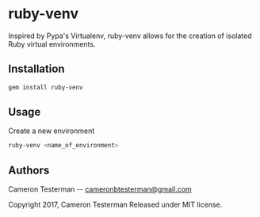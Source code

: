 # ruby-venv
Inspired by Pypa's Virtualenv, ruby-venv allows for the creation of isolated Ruby virtual environments.

## Installation

```bash
gem install ruby-venv
```

## Usage

Create a new environment

```bash
ruby-venv <name_of_environment>
```

## Authors

Cameron Testerman   --  cameronbtesterman@gmail.com

Copyright 2017, Cameron Testerman
Released under MIT license.  
